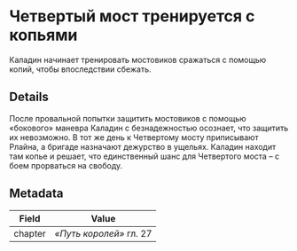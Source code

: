 # Четвертый мост тренируется с копьями
Каладин начинает тренировать мостовиков сражаться с помощью копий, чтобы впоследствии сбежать.

## Details
После провальной попытки защитить мостовиков с помощью «бокового» маневра Каладин с безнадежностью осознает, что защитить их невозможно. В тот же день к Четвертому мосту приписывают Рлайна, а бригаде назначают дежурство в ущельях. Каладин находит там копье и решает, что единственный шанс для Четвертого моста – с боем прорваться на свободу.

## Metadata
| Field | Value |
| ----- | ----- |
| chapter | *«Путь королей»* гл. 27 |
